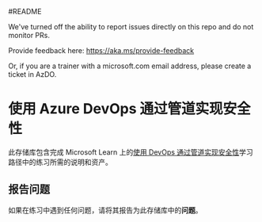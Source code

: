 #README

We've turned off the ability to report issues directly on this repo and do not monitor PRs.

Provide feedback here: https://aka.ms/provide-feedback

Or, if you are a trainer with a microsoft.com email address, please create a ticket in AzDO.

# 使用 Azure DevOps 通过管道实现安全性

此存储库包含完成 Microsoft Learn 上的[使用 DevOps 通过管道实现安全性](https://learn.microsoft.com/training/paths/implement-security-through-pipeline-using-devops/)学习路径中的练习所需的说明和资产。

## 报告问题

如果在练习中遇到任何问题，请将其报告为此存储库中的**问题**。
